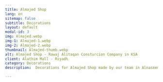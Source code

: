 ```yaml
---
title: Almajed Shop
lang: en
sitemap: false
subtitle: Decorations
layout: default
modal-id: 3
img: Almajed.webp
img-1: Almajed-1.webp
img-2: Almajed-2.webp
thumbnail: Almajed-thumb.webp
alt: Almajed Shop - Rawaj Alitaqan Consturcion Company in KSA
client: Alathim Mall - Riyadh
category: Decorations
description:  Decorations for Almajed Shop made by our team in Alnaseem Alsharqy area - Riyadh.

---
```

